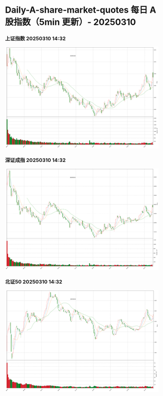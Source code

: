 
# Daily-A-share-market-quotes 每日 A 股指数（5min 更新）- 20250310

### 上证指数 20250310 14:32
![](./fig/2025/3/20250310-sh000001.png)

### 深证成指 20250310 14:32
![](./fig/2025/3/20250310-sz399001.png)

### 北证50 20250310 14:32
![](./fig/2025/3/20250310-bj899050.png)
